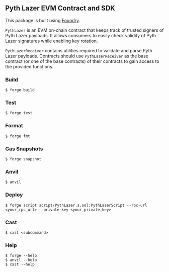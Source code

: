 ## Pyth Lazer EVM Contract and SDK

This package is built using [Foundry](https://book.getfoundry.sh/).

`PythLazer` is an EVM on-chain contract that keeps track of trusted signers of Pyth Lazer payloads. It allows consumers to easily check validity of Pyth Lazer signatures while enabling key rotation.

`PythLazerReceiver` contains utilities required to validate and parse Pyth Lazer payloads. Contracts should use `PythLazerReceiver` as the base contract (or one of the base contracts) of their contracts to gain access to the provided functions.

### Build

```shell
$ forge build
```

### Test

```shell
$ forge test
```

### Format

```shell
$ forge fmt
```

### Gas Snapshots

```shell
$ forge snapshot
```

### Anvil

```shell
$ anvil
```

### Deploy

```shell
$ forge script script/PythLazer.s.sol:PythLazerScript --rpc-url <your_rpc_url> --private-key <your_private_key>
```

### Cast

```shell
$ cast <subcommand>
```

### Help

```shell
$ forge --help
$ anvil --help
$ cast --help
```
